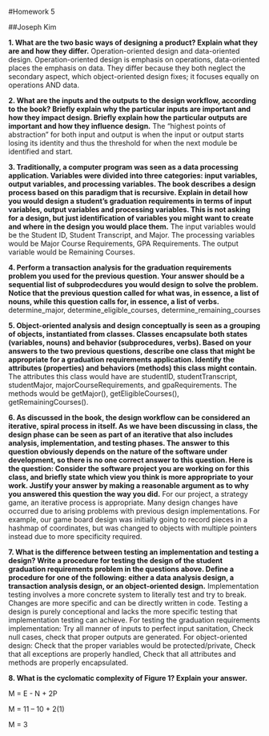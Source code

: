 #Homework 5

##Joseph Kim

**1. What are the two basic ways of designing a product? Explain what they are and how they differ.**
Operation-oriented design and data-oriented design. Operation-oriented design is emphasis on operations, data-oriented places the emphasis on data. They differ because they both neglect the secondary aspect, which object-oriented design fixes; it focuses equally on operations AND data.

**2. What are the inputs and the outputs to the design workflow, according to the book? Briefly explain why the particular inputs are important and how they impact design. Briefly explain how the particular outputs are important and how they influence design.** The “highest points of abstraction” for both input and output is when the input or output starts losing its identity and thus the threshold for when the next module be identified and start.

**3. Traditionally, a computer program was seen as a data processing application. Variables were divided into three categories: input variables, output variables, and processing variables. The book describes a design process based on this paradigm that is recursive. Explain in detail how you would design a student’s graduation requirements in terms of input variables, output variables and processing variables. This is not asking for a design, but just identification of variables you might want to create and where in the design you would place them.**
The input variables would be the Student ID, Student Transcript, and Major. The processing variables would be Major Course Requirements, GPA Requirements. The output variable would be Remaining Courses.

**4. Perform a transaction analysis for the graduation requirements problem you used for the previous question. Your answer should be a sequential list of subprodecdures you would design to solve the problem. Notice that the previous question called for what was, in essence, a list of nouns, while this question calls for, in essence, a list of verbs.**
determine\_major, determine\_eligible\_courses, determine\_remaining\_courses

**5. Object-oriented analysis and design conceptually is seen as a grouping of objects, instantiated from classes. Classes encapsulate both states (variables, nouns) and behavior (subprocedures, verbs). Based on your answers to the two previous questions, describe one class that might be appropriate for a graduation requirements application. Identify the attributes (properties) and behaviors (methods) this class might contain.**
The attributes this class would have are studentID, studentTranscript, studentMajor, majorCourseRequirements, and gpaRequirements. The methods would be getMajor(), getEligibleCourses(), getRemainingCourses().

**6. As discussed in the book, the design workflow can be considered an iterative, spiral process in itself. As we have been discussing in class, the design phase can be seen as part of an iterative that also includes analysis, implementation, and testing phases. The answer to this question obviously depends on the nature of the software under development, so there is no one correct answer to this question. Here is the question: Consider the software project you are working on for this class, and briefly state which view you think is more appropriate to your work. Justify your answer by making a reasonable argument as to why you answered this question the way you did.** 
For our project, a strategy game, an iterative process is appropriate. Many design changes have occurred due to arising problems with previous design implementations. For example, our game board design was initially going to record pieces in a hashmap of coordinates, but was changed to objects with multiple pointers instead due to more specificity required.

**7. What is the difference between testing an implementation and testing a design? Write a procedure for testing the design of the student graduation requirements problem in the questions above. Define a procedure for one of the following: either a data analysis design, a transaction analysis design, or an object-oriented design.** Implementation testing involves a more concrete system to literally test and try to break. Changes are more specific and can be directly written in code. Testing a design is purely conceptional and lacks the more specific testing that implementation testing can achieve. For testing the graduation requirements implementation: Try all manner of inputs to perfect input sanitation, Check null cases, check that proper outputs are generated. For object-oriented design: Check that the proper variables would be protected/private, Check that all exceptions are properly handled, Check that all attributes and methods are properly encapsulated.

**8. What is the cyclomatic complexity of Figure 1? Explain your answer.**

M = E - N + 2P

M = 11 – 10 + 2(1)

M = 3
